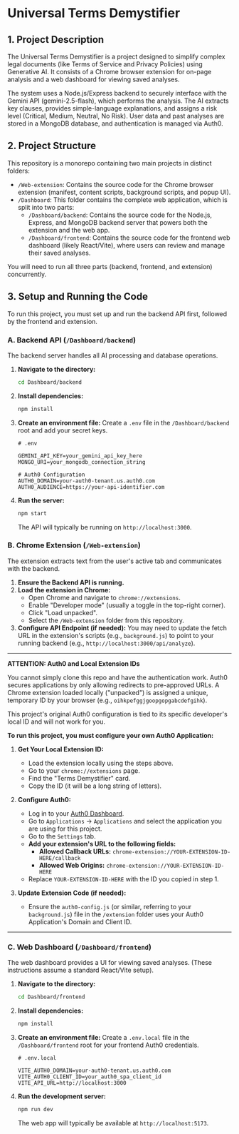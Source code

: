 # Universal Terms Demystifier

## 1. Project Description

The Universal Terms Demystifier is a project designed to simplify complex legal documents (like Terms of Service and Privacy Policies) using Generative AI. It consists of a Chrome browser extension for on-page analysis and a web dashboard for viewing saved analyses.

The system uses a Node.js/Express backend to securely interface with the Gemini API (gemini-2.5-flash), which performs the analysis. The AI extracts key clauses, provides simple-language explanations, and assigns a risk level (Critical, Medium, Neutral, No Risk). User data and past analyses are stored in a MongoDB database, and authentication is managed via Auth0.

## 2. Project Structure

This repository is a monorepo containing two main projects in distinct folders:

- `/Web-extension`: Contains the source code for the Chrome browser extension (manifest, content scripts, background scripts, and popup UI).
- `/Dashboard`: This folder contains the complete web application, which is split into two parts:
  - `/Dashboard/backend`: Contains the source code for the Node.js, Express, and MongoDB backend server that powers both the extension and the web app.
  - `/Dashboard/frontend`: Contains the source code for the frontend web dashboard (likely React/Vite), where users can review and manage their saved analyses.

You will need to run all three parts (backend, frontend, and extension) concurrently.

## 3. Setup and Running the Code

To run this project, you must set up and run the backend API first, followed by the frontend and extension.

### A. Backend API (`/Dashboard/backend`)

The backend server handles all AI processing and database operations.

1.  **Navigate to the directory:**
    ```bash
    cd Dashboard/backend
    ```
2.  **Install dependencies:**
    ```bash
    npm install
    ```
3.  **Create an environment file:**
    Create a `.env` file in the `/Dashboard/backend` root and add your secret keys.

    ```dotenv
    # .env

    GEMINI_API_KEY=your_gemini_api_key_here
    MONGO_URI=your_mongodb_connection_string

    # Auth0 Configuration
    AUTH0_DOMAIN=your-auth0-tenant.us.auth0.com
    AUTH0_AUDIENCE=https://your-api-identifier.com
    ```

4.  **Run the server:**
    ```bash
    npm start
    ```
    The API will typically be running on `http://localhost:3000`.

### B. Chrome Extension (`/Web-extension`)

The extension extracts text from the user's active tab and communicates with the backend.

1.  **Ensure the Backend API is running.**
2.  **Load the extension in Chrome:**
    - Open Chrome and navigate to `chrome://extensions`.
    - Enable "Developer mode" (usually a toggle in the top-right corner).
    - Click "Load unpacked".
    - Select the `/Web-extension` folder from this repository.
3.  **Configure API Endpoint (if needed):**
    You may need to update the fetch URL in the extension's scripts (e.g., `background.js`) to point to your running backend (e.g., `http://localhost:3000/api/analyze`).

---

**ATTENTION: Auth0 and Local Extension IDs**

You cannot simply clone this repo and have the authentication work. Auth0 secures applications by only allowing redirects to pre-approved URLs. A Chrome extension loaded locally ("unpacked") is assigned a unique, temporary ID by your browser (e.g., `oihkpefggjgoopgopgabcdefgihk`).

This project's original Auth0 configuration is tied to its specific developer's local ID and will not work for you.

**To run this project, you must configure your own Auth0 Application:**

1.  **Get Your Local Extension ID:**

    - Load the extension locally using the steps above.
    - Go to your `chrome://extensions` page.
    - Find the "Terms Demystifier" card.
    - Copy the ID (it will be a long string of letters).

2.  **Configure Auth0:**

    - Log in to your [Auth0 Dashboard](https://manage.auth0.com/).
    - Go to `Applications` -> `Applications` and select the application you are using for this project.
    - Go to the `Settings` tab.
    - **Add your extension's URL to the following fields:**
      - **Allowed Callback URLs:** `chrome-extension://YOUR-EXTENSION-ID-HERE/callback`
      - **Allowed Web Origins:** `chrome-extension://YOUR-EXTENSION-ID-HERE`
    - Replace `YOUR-EXTENSION-ID-HERE` with the ID you copied in step 1.

3.  **Update Extension Code (if needed):**
    - Ensure the `auth0-config.js` (or similar, referring to your `background.js`) file in the `/extension` folder uses your Auth0 Application's Domain and Client ID.

---

### C. Web Dashboard (`/Dashboard/frontend`)

The web dashboard provides a UI for viewing saved analyses. (These instructions assume a standard React/Vite setup).

1.  **Navigate to the directory:**
    ```bash
    cd Dashboard/frontend
    ```
2.  **Install dependencies:**
    ```bash
    npm install
    ```
3.  **Create an environment file:**
    Create a `.env.local` file in the `/Dashboard/frontend` root for your frontend Auth0 credentials.

    ```dotenv
    # .env.local

    VITE_AUTH0_DOMAIN=your-auth0-tenant.us.auth0.com
    VITE_AUTH0_CLIENT_ID=your_auth0_spa_client_id
    VITE_API_URL=http://localhost:3000
    ```

4.  **Run the development server:**
    ```bash
    npm run dev
    ```
    The web app will typically be available at `http://localhost:5173`.

